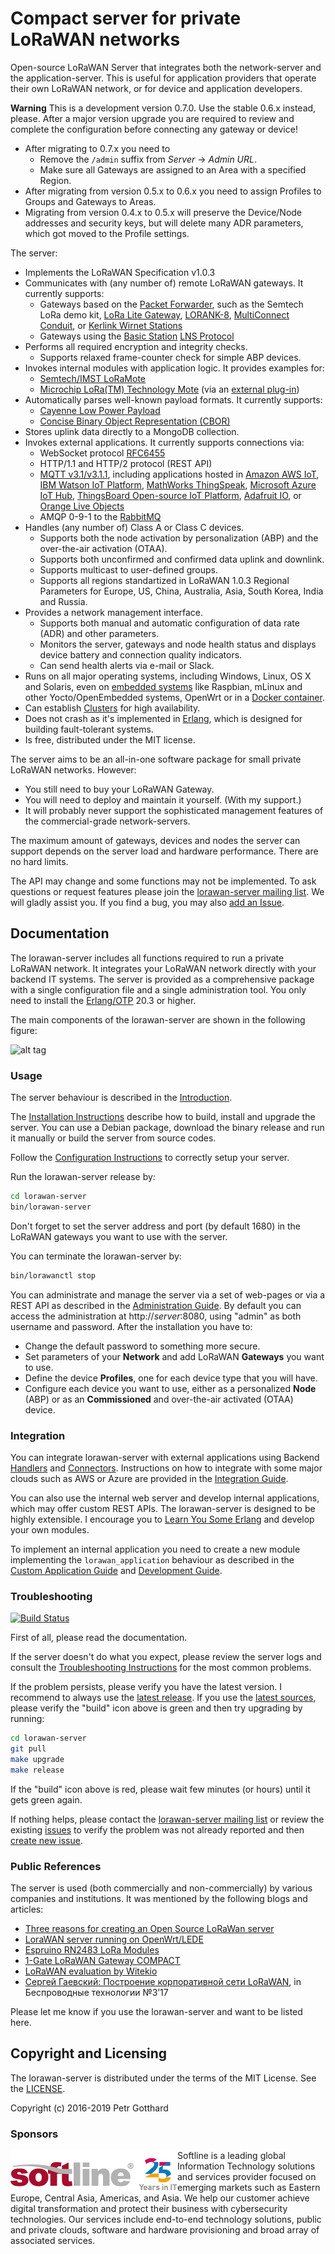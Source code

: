 # Compact server for private LoRaWAN networks

Open-source LoRaWAN Server that integrates both the network-server and the application-server.
This is useful for application providers that operate their own LoRaWAN network,
or for device and application developers.

**Warning** This is a development version 0.7.0. Use the stable 0.6.x instead, please.
After a major version upgrade you are required to review and complete
the configuration before connecting any gateway or device!
 * After migrating to 0.7.x you need to
   - Remove the `/admin` suffix from *Server* -> *Admin URL*.
   - Make sure all Gateways are assigned to an Area with a specified Region.
 * After migrating from version 0.5.x to 0.6.x you need to assign Profiles to
   Groups and Gateways to Areas.
 * Migrating from version 0.4.x to 0.5.x will preserve the Device/Node addresses
   and security keys, but will delete many ADR parameters, which got moved to the
   Profile settings.

The server:
 * Implements the LoRaWAN Specification v1.0.3
 * Communicates with (any number of) remote LoRaWAN gateways. It currently supports:
   * Gateways based on the [Packet Forwarder](https://github.com/Lora-net/packet_forwarder),
     such as the Semtech LoRa demo kit,
     [LoRa Lite Gateway](https://wireless-solutions.de/products/long-range-radio/lora_lite_gateway.html),
     [LORANK-8](http://webshop.ideetron.nl/LORANK-8),
     [MultiConnect Conduit](http://www.multitech.com/brands/multiconnect-conduit),
     or [Kerlink Wirnet Stations](http://www.kerlink.fr/en/products/lora-iot-station-2/wirnet-station-868)
   * Gateways using the [Basic Station](https://doc.sm.tc/station/) [LNS Protocol](https://doc.sm.tc/station/tcproto.html)
 * Performs all required encryption and integrity checks.
   * Supports relaxed frame-counter check for simple ABP devices.
 * Invokes internal modules with application logic. It provides examples for:
   * [Semtech/IMST LoRaMote](http://webshop.imst.de/loramote-lora-evaluation-tool.html)
   * [Microchip LoRa(TM) Technology Mote](http://www.microchip.com/Developmenttools/ProductDetails.aspx?PartNO=dm164138)
     (via an [external plug-in](https://github.com/gotthardp/lorawan-server-demoapp))
 * Automatically parses well-known payload formats. It currently supports:
   * [Cayenne Low Power Payload](https://github.com/myDevicesIoT/cayenne-docs/blob/master/docs/LORA.md#cayenne-low-power-payload)
   * [Concise Binary Object Representation (CBOR)](https://tools.ietf.org/rfc/rfc7049.txt)
 * Stores uplink data directly to a MongoDB collection.
 * Invokes external applications. It currently supports connections via:
   * WebSocket protocol [RFC6455](https://tools.ietf.org/rfc/rfc6455.txt)
   * HTTP/1.1 and HTTP/2 protocol (REST API)
   * [MQTT v3.1/v3.1.1](http://docs.oasis-open.org/mqtt/mqtt/v3.1.1/os/mqtt-v3.1.1-os.html),
     including applications hosted in
     [Amazon AWS IoT](https://aws.amazon.com/iot/),
     [IBM Watson IoT Platform](https://www.ibm.com/cloud-computing/bluemix/internet-of-things),
     [MathWorks ThingSpeak](https://thingspeak.com/),
     [Microsoft Azure IoT Hub](https://azure.microsoft.com/en-us/services/iot-hub/),
     [ThingsBoard Open-source IoT Platform](https://thingsboard.io),
     [Adafruit IO](https://io.adafruit.com/),
     or [Orange Live Objects](https://liveobjects.orange-business.com)
   * AMQP 0-9-1 to the [RabbitMQ](http://www.rabbitmq.com/)
 * Handles (any number of) Class A or Class C devices.
   * Supports both the node activation by personalization (ABP) and the
     over-the-air activation (OTAA).
   * Supports both unconfirmed and confirmed data uplink and downlink.
   * Supports multicast to user-defined groups.
   * Supports all regions standartized in LoRaWAN 1.0.3 Regional Parameters for
     Europe, US, China, Australia, Asia, South Korea, India and Russia.
 * Provides a network management interface.
   * Supports both manual and automatic configuration of data rate (ADR) and other parameters.
   * Monitors the server, gateways and node health status and displays device
     battery and connection quality indicators.
   * Can send health alerts via e-mail or Slack.
 * Runs on all major operating systems, including Windows, Linux, OS X and Solaris,
   even on [embedded systems](doc/Embedded.md) like Raspbian, mLinux and other
   Yocto/OpenEmbedded systems, OpenWrt or in a [Docker container](doc/Docker.md).
 * Can establish [Clusters](doc/Cluster.md) for high availability.
 * Does not crash as it's implemented in [Erlang](https://www.erlang.org/), which is
   designed for building fault-tolerant systems.
 * Is free, distributed under the MIT license.

The server aims to be an all-in-one software package for small private LoRaWAN
networks. However:
 * You still need to buy your LoRaWAN Gateway.
 * You will need to deploy and maintain it yourself. (With my support.)
 * It will probably never support the sophisticated management features of the
   commercial-grade network-servers.

The maximum amount of gateways, devices and nodes the server can support depends
on the server load and hardware performance. There are no hard limits.

The API may change and some functions may not be implemented.
To ask questions or request features please join the
[lorawan-server mailing list](https://groups.google.com/forum/#!forum/lorawan-server).
We will gladly assist you. If you find a bug, you may also
[add an Issue](https://github.com/gotthardp/lorawan-server/issues/new).


## Documentation

The lorawan-server includes all functions required to run a private LoRaWAN network.
It integrates your LoRaWAN network directly with your backend IT systems.
The server is provided as a comprehensive package with a single configuration file
and a single administration tool.
You only need to install the [Erlang/OTP](http://www.erlang.org) 20.3 or higher.

The main components of the lorawan-server are shown in the following figure:

![alt tag](https://raw.githubusercontent.com/gotthardp/lorawan-server/master/doc/images/system-architecture.png)

### Usage

The server behaviour is described in the [Introduction](doc/Introduction.md).

The [Installation Instructions](doc/Installation.md) describe how to build,
install and upgrade the server. You can use a Debian package, download the binary
release and run it manually or build the server from source codes.

Follow the [Configuration Instructions](doc/Configuration.md) to correctly
setup your server.

Run the lorawan-server release by:
```bash
cd lorawan-server
bin/lorawan-server
```

Don't forget to set the server address and port (by default 1680) in the LoRaWAN
gateways you want to use with the server.

You can terminate the lorawan-server by:
```bash
bin/lorawanctl stop
```

You can administrate and manage the server via a set of web-pages or via a REST API
as described in the [Administration Guide](doc/Administration.md). By default you
can access the administration at http://*server*:8080, using "admin" as both
username and password. After the installation you have to:
 * Change the default password to something more secure.
 * Set parameters of your **Network** and add LoRaWAN **Gateways** you want to use.
 * Define the device **Profiles**, one for each device type that you will have.
 * Configure each device you want to use, either as a personalized **Node** (ABP)
   or as an **Commissioned** and over-the-air activated (OTAA) device.

### Integration

You can integrate lorawan-server with external applications using Backend
[Handlers](doc/Handlers.md) and [Connectors](doc/Connectors.md). Instructions on
how to integrate with some major clouds such as AWS or Azure are provided in the
[Integration Guide](doc/Integration.md).

You can also use the internal web server and develop internal applications, which
may offer custom REST APIs. The lorawan-server is designed to be highly extensible.
I encourage you to [Learn You Some Erlang](http://learnyousomeerlang.com/introduction)
and develop your own modules.

To implement an internal application you need to create a new module implementing the
`lorawan_application` behaviour as described in the
[Custom Application Guide](doc/Applications.md) and [Development Guide](doc/Development.md).

### Troubleshooting
[![Build Status](https://travis-ci.org/gotthardp/lorawan-server.svg?branch=master)](https://travis-ci.org/gotthardp/lorawan-server)

First of all, please read the documentation.

If the server doesn't do what you expect, please review the server logs and consult the
[Troubleshooting Instructions](doc/Troubleshooting.md) for the most common problems.

If the problem persists, please verify you have the latest version. I recommend
to always use the [latest release](https://github.com/gotthardp/lorawan-server/releases).
If you use the [latest sources](https://github.com/gotthardp/lorawan-server/commits/master),
please verify the "build" icon above is green and then try upgrading by running:

```bash
cd lorawan-server
git pull
make upgrade
make release
```

If the "build" icon above is red, please wait few minutes (or hours) until it
gets green again.

If nothing helps, please contact the
[lorawan-server mailing list](https://groups.google.com/forum/#!forum/lorawan-server)
or review the existing
[issues](https://github.com/gotthardp/lorawan-server/issues) to verify the
problem was not already reported and then
[create new issue](https://github.com/gotthardp/lorawan-server/issues/new).

### Public References

The server is used (both commercially and non-commercially) by various companies
and institutions. It was mentioned by the following blogs and articles:
 * [Three reasons for creating an Open Source LoRaWan server](http://research.konicaminolta.eu/three-reasons-for-creating-an-open-source-lorawan-server)
 * [LoraWAN server running on OpenWrt/LEDE](http://matchx.io/community/box/5-lorawan-server-running-on-the-box)
 * [Espruino RN2483 LoRa Modules](http://www.espruino.com/RN2483)
 * [1-Gate LoRaWAN Gateway COMPACT](http://www.1-gate.com/english/lorawan-gateways)
 * [LoRaWAN evaluation by Witekio](https://witekio.com/blog/lorawan-dedicated-iot-network)
 * [Сергей Гаевский: Построение корпоративной сети LoRaWAN](http://controlengrussia.com/besprovodny-e-tehnologii/korporativnoj-seti-lorawan), in Беспроводные технологии №3’17

Please let me know if you use the lorawan-server and want to be listed here.


## Copyright and Licensing

The lorawan-server is distributed under the terms of the MIT License.
See the [LICENSE](LICENSE).

Copyright (c) 2016-2019 Petr Gotthard

### Sponsors

<a href="https://softline.com/"><img align="left" src="doc/images/X1_Softline.png"></a>
Softline is a leading global Information Technology solutions and services provider focused on emerging markets such as Eastern Europe, Central Asia, Americas, and Asia. We help our customer achieve digital transformation and protect their business with cybersecurity technologies. Our services include end-to-end technology solutions, public and private clouds, software and hardware provisioning and broad array of associated services.
